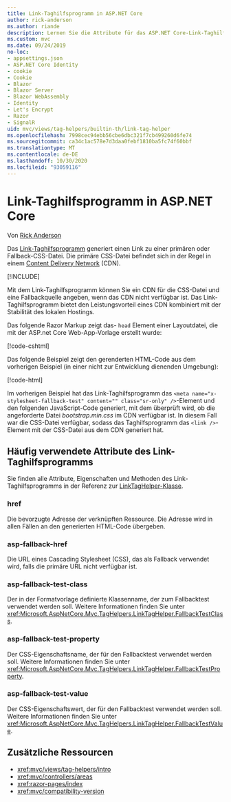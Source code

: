 ```yaml
---
title: Link-Taghilfsprogramm in ASP.NET Core
author: rick-anderson
ms.author: riande
description: Lernen Sie die Attribute für das ASP.NET Core-Link-Taghilfsprogramm kennen, und erfahren Sie, welche Rolle jedes Attribut bei der Erweiterung des Verhaltens des HTML-Linktags spielt.
ms.custom: mvc
ms.date: 09/24/2019
no-loc:
- appsettings.json
- ASP.NET Core Identity
- cookie
- Cookie
- Blazor
- Blazor Server
- Blazor WebAssembly
- Identity
- Let's Encrypt
- Razor
- SignalR
uid: mvc/views/tag-helpers/builtin-th/link-tag-helper
ms.openlocfilehash: 7998cec94ebb56cbe6dbc321f7cb499260d6fe74
ms.sourcegitcommit: ca34c1ac578e7d3daa0febf1810ba5fc74f60bbf
ms.translationtype: MT
ms.contentlocale: de-DE
ms.lasthandoff: 10/30/2020
ms.locfileid: "93059116"
---
```

# <a name="link-tag-helper-in-aspnet-core"></a>Link-Taghilfsprogramm in ASP.NET Core

Von [Rick Anderson](https://twitter.com/RickAndMSFT)

Das [Link-Taghilfsprogramm](xref:Microsoft.AspNetCore.Mvc.TagHelpers.LinkTagHelper) generiert einen Link zu einer primären oder Fallback-CSS-Datei. Die primäre CSS-Datei befindet sich in der Regel in einem [Content Delivery Network](/office365/enterprise/content-delivery-networks#what-exactly-is-a-cdn) (CDN).

[!INCLUDE[](~/includes/cdn.md)]

Mit dem Link-Taghilfsprogramm können Sie ein CDN für die CSS-Datei und eine Fallbackquelle angeben, wenn das CDN nicht verfügbar ist. Das Link-Taghilfsprogramm bietet den Leistungsvorteil eines CDN kombiniert mit der Stabilität des lokalen Hostings.

Das folgende Razor Markup zeigt das- `head` Element einer Layoutdatei, die mit der ASP.net Core Web-App-Vorlage erstellt wurde:

[!code-cshtml[](link-tag-helper/sample/_Layout.cshtml?name=snippet)]

Das folgende Beispiel zeigt den gerenderten HTML-Code aus dem vorherigen Beispiel (in einer nicht zur Entwicklung dienenden Umgebung):

[!code-html[](link-tag-helper/sample/HtmlPage1.html)]

Im vorherigen Beispiel hat das Link-Taghilfsprogramm das `<meta name="x-stylesheet-fallback-test" content="" class="sr-only" />`-Element und den folgenden JavaScript-Code generiert, mit dem überprüft wird, ob die angeforderte Datei *bootstrap.min.css* im CDN verfügbar ist. In diesem Fall war die CSS-Datei verfügbar, sodass das Taghilfsprogramm das `<link />`-Element mit der CSS-Datei aus dem CDN generiert hat.

## <a name="commonly-used-link-tag-helper-attributes"></a>Häufig verwendete Attribute des Link-Taghilfsprogramms

Sie finden alle Attribute, Eigenschaften und Methoden des Link-Taghilfsprogramms in der Referenz zur [LinkTagHelper-Klasse](xref:Microsoft.AspNetCore.Mvc.TagHelpers.LinkTagHelper).

### <a name="href"></a>href

Die bevorzugte Adresse der verknüpften Ressource. Die Adresse wird in allen Fällen an den generierten HTML-Code übergeben.

### <a name="asp-fallback-href"></a>asp-fallback-href

Die URL eines Cascading Stylesheet (CSS), das als Fallback verwendet wird, falls die primäre URL nicht verfügbar ist.

### <a name="asp-fallback-test-class"></a>asp-fallback-test-class

Der in der Formatvorlage definierte Klassenname, der zum Fallbacktest verwendet werden soll. Weitere Informationen finden Sie unter <xref:Microsoft.AspNetCore.Mvc.TagHelpers.LinkTagHelper.FallbackTestClass>.

### <a name="asp-fallback-test-property"></a>asp-fallback-test-property

Der CSS-Eigenschaftsname, der für den Fallbacktest verwendet werden soll. Weitere Informationen finden Sie unter <xref:Microsoft.AspNetCore.Mvc.TagHelpers.LinkTagHelper.FallbackTestProperty>.

### <a name="asp-fallback-test-value"></a>asp-fallback-test-value

Der CSS-Eigenschaftswert, der für den Fallbacktest verwendet werden soll. Weitere Informationen finden Sie unter <xref:Microsoft.AspNetCore.Mvc.TagHelpers.LinkTagHelper.FallbackTestValue>.

## <a name="additional-resources"></a>Zusätzliche Ressourcen

* <xref:mvc/views/tag-helpers/intro>
* <xref:mvc/controllers/areas>
* <xref:razor-pages/index>
* <xref:mvc/compatibility-version>
